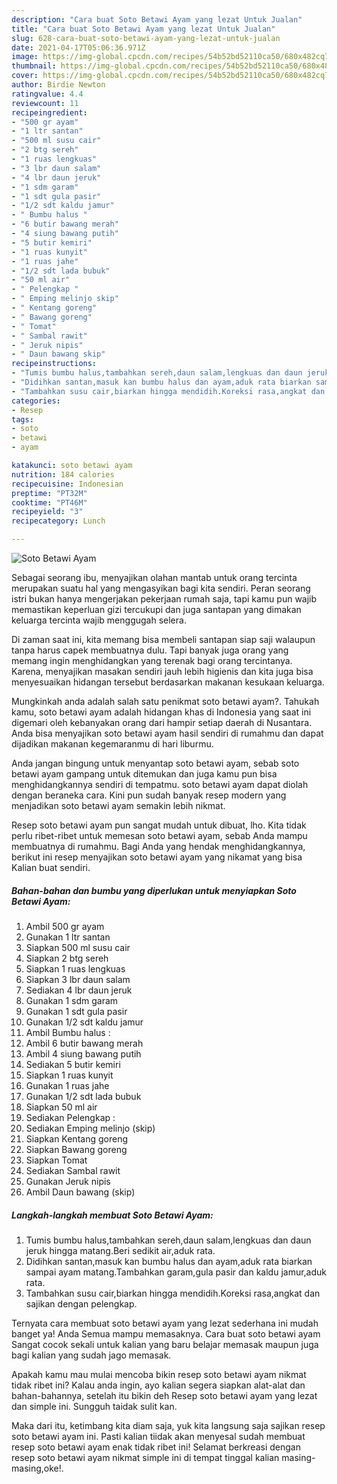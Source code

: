 ```yaml
---
description: "Cara buat Soto Betawi Ayam yang lezat Untuk Jualan"
title: "Cara buat Soto Betawi Ayam yang lezat Untuk Jualan"
slug: 628-cara-buat-soto-betawi-ayam-yang-lezat-untuk-jualan
date: 2021-04-17T05:06:36.971Z
image: https://img-global.cpcdn.com/recipes/54b52bd52110ca50/680x482cq70/soto-betawi-ayam-foto-resep-utama.jpg
thumbnail: https://img-global.cpcdn.com/recipes/54b52bd52110ca50/680x482cq70/soto-betawi-ayam-foto-resep-utama.jpg
cover: https://img-global.cpcdn.com/recipes/54b52bd52110ca50/680x482cq70/soto-betawi-ayam-foto-resep-utama.jpg
author: Birdie Newton
ratingvalue: 4.4
reviewcount: 11
recipeingredient:
- "500 gr ayam"
- "1 ltr santan"
- "500 ml susu cair"
- "2 btg sereh"
- "1 ruas lengkuas"
- "3 lbr daun salam"
- "4 lbr daun jeruk"
- "1 sdm garam"
- "1 sdt gula pasir"
- "1/2 sdt kaldu jamur"
- " Bumbu halus "
- "6 butir bawang merah"
- "4 siung bawang putih"
- "5 butir kemiri"
- "1 ruas kunyit"
- "1 ruas jahe"
- "1/2 sdt lada bubuk"
- "50 ml air"
- " Pelengkap "
- " Emping melinjo skip"
- " Kentang goreng"
- " Bawang goreng"
- " Tomat"
- " Sambal rawit"
- " Jeruk nipis"
- " Daun bawang skip"
recipeinstructions:
- "Tumis bumbu halus,tambahkan sereh,daun salam,lengkuas dan daun jeruk hingga matang.Beri sedikit air,aduk rata."
- "Didihkan santan,masuk kan bumbu halus dan ayam,aduk rata biarkan sampai ayam matang.Tambahkan garam,gula pasir dan kaldu jamur,aduk rata."
- "Tambahkan susu cair,biarkan hingga mendidih.Koreksi rasa,angkat dan sajikan dengan pelengkap."
categories:
- Resep
tags:
- soto
- betawi
- ayam

katakunci: soto betawi ayam 
nutrition: 184 calories
recipecuisine: Indonesian
preptime: "PT32M"
cooktime: "PT46M"
recipeyield: "3"
recipecategory: Lunch

---
```



![Soto Betawi Ayam](https://img-global.cpcdn.com/recipes/54b52bd52110ca50/680x482cq70/soto-betawi-ayam-foto-resep-utama.jpg)

Sebagai seorang ibu, menyajikan olahan mantab untuk orang tercinta merupakan suatu hal yang mengasyikan bagi kita sendiri. Peran seorang istri bukan hanya mengerjakan pekerjaan rumah saja, tapi kamu pun wajib memastikan keperluan gizi tercukupi dan juga santapan yang dimakan keluarga tercinta wajib menggugah selera.

Di zaman  saat ini, kita memang bisa membeli santapan siap saji walaupun tanpa harus capek membuatnya dulu. Tapi banyak juga orang yang memang ingin menghidangkan yang terenak bagi orang tercintanya. Karena, menyajikan masakan sendiri jauh lebih higienis dan kita juga bisa menyesuaikan hidangan tersebut berdasarkan makanan kesukaan keluarga. 



Mungkinkah anda adalah salah satu penikmat soto betawi ayam?. Tahukah kamu, soto betawi ayam adalah hidangan khas di Indonesia yang saat ini digemari oleh kebanyakan orang dari hampir setiap daerah di Nusantara. Anda bisa menyajikan soto betawi ayam hasil sendiri di rumahmu dan dapat dijadikan makanan kegemaranmu di hari liburmu.

Anda jangan bingung untuk menyantap soto betawi ayam, sebab soto betawi ayam gampang untuk ditemukan dan juga kamu pun bisa menghidangkannya sendiri di tempatmu. soto betawi ayam dapat diolah dengan beraneka cara. Kini pun sudah banyak resep modern yang menjadikan soto betawi ayam semakin lebih nikmat.

Resep soto betawi ayam pun sangat mudah untuk dibuat, lho. Kita tidak perlu ribet-ribet untuk memesan soto betawi ayam, sebab Anda mampu membuatnya di rumahmu. Bagi Anda yang hendak menghidangkannya, berikut ini resep menyajikan soto betawi ayam yang nikamat yang bisa Kalian buat sendiri.

<!--inarticleads1-->

##### Bahan-bahan dan bumbu yang diperlukan untuk menyiapkan Soto Betawi Ayam:

1. Ambil 500 gr ayam
1. Gunakan 1 ltr santan
1. Siapkan 500 ml susu cair
1. Siapkan 2 btg sereh
1. Siapkan 1 ruas lengkuas
1. Siapkan 3 lbr daun salam
1. Sediakan 4 lbr daun jeruk
1. Gunakan 1 sdm garam
1. Gunakan 1 sdt gula pasir
1. Gunakan 1/2 sdt kaldu jamur
1. Ambil  Bumbu halus :
1. Ambil 6 butir bawang merah
1. Ambil 4 siung bawang putih
1. Sediakan 5 butir kemiri
1. Siapkan 1 ruas kunyit
1. Gunakan 1 ruas jahe
1. Gunakan 1/2 sdt lada bubuk
1. Siapkan 50 ml air
1. Sediakan  Pelengkap :
1. Sediakan  Emping melinjo (skip)
1. Siapkan  Kentang goreng
1. Siapkan  Bawang goreng
1. Siapkan  Tomat
1. Sediakan  Sambal rawit
1. Gunakan  Jeruk nipis
1. Ambil  Daun bawang (skip)




<!--inarticleads2-->

##### Langkah-langkah membuat Soto Betawi Ayam:

1. Tumis bumbu halus,tambahkan sereh,daun salam,lengkuas dan daun jeruk hingga matang.Beri sedikit air,aduk rata.
1. Didihkan santan,masuk kan bumbu halus dan ayam,aduk rata biarkan sampai ayam matang.Tambahkan garam,gula pasir dan kaldu jamur,aduk rata.
1. Tambahkan susu cair,biarkan hingga mendidih.Koreksi rasa,angkat dan sajikan dengan pelengkap.




Ternyata cara membuat soto betawi ayam yang lezat sederhana ini mudah banget ya! Anda Semua mampu memasaknya. Cara buat soto betawi ayam Sangat cocok sekali untuk kalian yang baru belajar memasak maupun juga bagi kalian yang sudah jago memasak.

Apakah kamu mau mulai mencoba bikin resep soto betawi ayam nikmat tidak ribet ini? Kalau anda ingin, ayo kalian segera siapkan alat-alat dan bahan-bahannya, setelah itu bikin deh Resep soto betawi ayam yang lezat dan simple ini. Sungguh taidak sulit kan. 

Maka dari itu, ketimbang kita diam saja, yuk kita langsung saja sajikan resep soto betawi ayam ini. Pasti kalian tiidak akan menyesal sudah membuat resep soto betawi ayam enak tidak ribet ini! Selamat berkreasi dengan resep soto betawi ayam nikmat simple ini di tempat tinggal kalian masing-masing,oke!.

